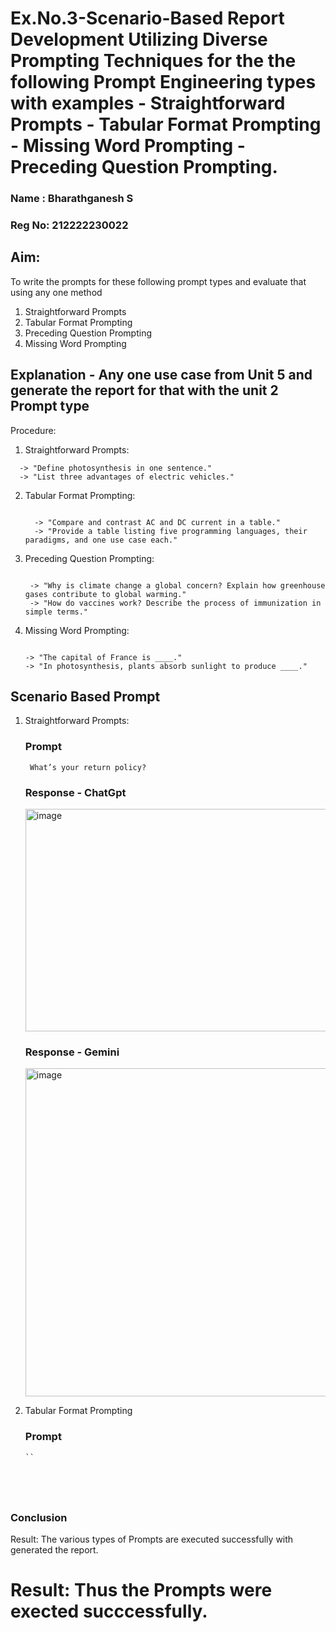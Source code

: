 # Ex.No.3-Scenario-Based Report Development Utilizing Diverse Prompting Techniques for the the following Prompt Engineering types with examples - Straightforward Prompts - Tabular Format Prompting - Missing Word Prompting - Preceding Question Prompting.
### Name : Bharathganesh S                                                                           
### Reg No: 212222230022
## Aim: 
To write the prompts for these following prompt types and evaluate that using any one method 
   1. Straightforward Prompts
   2. Tabular Format Prompting
   3. Preceding Question Prompting 
   4. Missing Word Prompting

## Explanation - Any one use case from Unit 5 and generate the report for that with the unit 2 Prompt type
Procedure:
1.	Straightforward Prompts:
   ```
     -> "Define photosynthesis in one sentence."
  	 -> "List three advantages of electric vehicles."
  ```

2. Tabular Format Prompting:
   ```
    
     -> "Compare and contrast AC and DC current in a table."
     -> "Provide a table listing five programming languages, their paradigms, and one use case each."
   ```
   	
3. Preceding Question Prompting:
   ```
   
    -> "Why is climate change a global concern? Explain how greenhouse gases contribute to global warming."
    -> "How do vaccines work? Describe the process of immunization in simple terms."
   ```
   
4. Missing Word Prompting:
   ```
   
   -> "The capital of France is ____."
   -> "In photosynthesis, plants absorb sunlight to produce ____."
   ```

## Scenario Based Prompt 



1. Straightforward Prompts:

   ### Prompt
   ```
    What’s your return policy?
   
   ```
   ### Response - ChatGpt

   <img width="1136" height="356" alt="image" src="https://github.com/user-attachments/assets/13a52893-ad45-4e94-9a17-0c67e0563546" />

  
   ### Response - Gemini

   <img width="1143" height="525" alt="image" src="https://github.com/user-attachments/assets/d16a6d53-3978-48e4-a4c6-b9c195b52c84" />

2. Tabular Format Prompting

   ### Prompt
   ```
   ``

   



### Conclusion 


Result: The various types of Prompts are executed successfully with generated the report.




# Result: Thus the Prompts were exected succcessfully.

